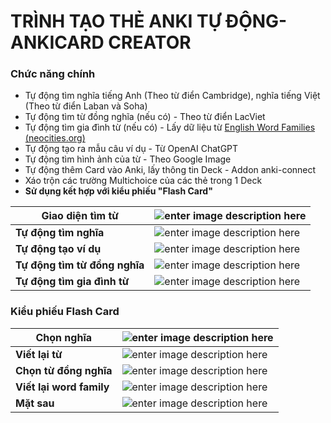 # TRÌNH TẠO THẺ ANKI TỰ ĐỘNG- ANKICARD CREATOR

### Chức năng chính

- Tự động tìm nghĩa tiếng Anh (Theo từ điển Cambridge), nghĩa tiếng Việt (Theo từ điển Laban và Soha)
- Tự động tìm từ đồng nghĩa (nếu có) - Theo từ điển LacViet
- Tự động tìm gia đình từ (nếu có) - Lấy dữ liệu từ [English Word Families (neocities.org)](https://enroots.neocities.org/)
- Tự động tạo ra mẫu câu ví dụ - Từ OpenAI ChatGPT
- Tự động tìm hình ảnh của từ - Theo Google Image
- Tự động thêm Card vào Anki, lấy thông tin Deck - Addon anki-connect
- Xáo trộn các trường Multichoice của các thẻ trong 1 Deck
- **Sử dụng kết hợp với kiểu phiếu "Flash Card"**

| **Giao diện tìm từ**          | ![enter image description here](https://res.cloudinary.com/dekx0bg21/image/upload/v1688193521/q3_qwnvax.png) |
| ----------------------------- | ------------------------------------------------------------------------------------------------------------ |
| **Tự động tìm nghĩa**         | ![enter image description here](https://res.cloudinary.com/dekx0bg21/image/upload/v1688193521/q1_xuogn0.png) |
| **Tự động tạo ví dụ**         | ![enter image description here](https://res.cloudinary.com/dekx0bg21/image/upload/v1688193858/q5_psyhk6.png) |
| **Tự động tìm từ đồng nghĩa** | ![enter image description here](https://res.cloudinary.com/dekx0bg21/image/upload/v1688193521/p2_ds02on.png) |
| **Tự động tìm gia đình từ**   | ![enter image description here](https://res.cloudinary.com/dekx0bg21/image/upload/v1688194013/q7_bxlm9x.png) |

### Kiểu phiếu Flash Card

| **Chọn nghĩa**           | ![enter image description here](https://res.cloudinary.com/dekx0bg21/image/upload/v1688191881/w4_en8hdq.png)                                   |
| ------------------------ | ---------------------------------------------------------------------------------------------------------------------------------------------- |
| **Viết lại từ**          | ![enter image description here](https://res.cloudinary.com/dekx0bg21/image/upload/v1688191879/w2_ebbjnc.png)                                   |
| **Chọn từ đồng nghĩa**   | ![enter image description here](https://res.cloudinary.com/dekx0bg21/image/upload/v1688191881/w4_en8hdq.png)                                   |
| **Viết lại word family** | ![enter image description here](https://res.cloudinary.com/dekx0bg21/image/upload/v1688191879/w5_zfolt2.png)                                   |
| **Mặt sau**              | ![enter image description here](https://res.cloudinary.com/dekx0bg21/image/upload/v1688192527/Screenshot_20230701_131955_AnkiDroid_shbfws.jpg) |
